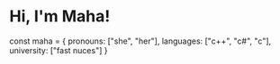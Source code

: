 # Hi, I'm Maha!

const maha = {
    pronouns: ["she", "her"],
    languages: ["c++", "c#", "c"],
    university: ["fast nuces"]
}

<!--
## Hi there 👋

**MahaQJ/MahaQJ** is a ✨ _special_ ✨ repository because its `README.md` (this file) appears on your GitHub profile.

Here are some ideas to get you started:

- 🔭 I’m currently working on ...
- 🌱 I’m currently learning ...
- 👯 I’m looking to collaborate on ...
- 🤔 I’m looking for help with ...
- 💬 Ask me about ...
- 📫 How to reach me: ...
- 😄 Pronouns: ...
- ⚡ Fun fact: ...
-->
